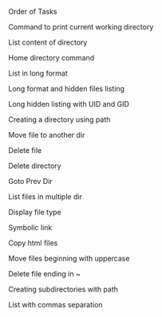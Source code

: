 Order of Tasks

Command to print current working directory

List content of directory

Home directory command

List in long format

Long format and hidden files listing

Long hidden listing with UID and GID

Creating a directory using path

Move file to another dir

Delete file

Delete directory

Goto Prev Dir

List files in multiple dir

Display file type

Symbolic link

Copy html files

Move files beginning with uppercase

Delete file ending in ~

Creating subdirectories with path

List with commas separation
